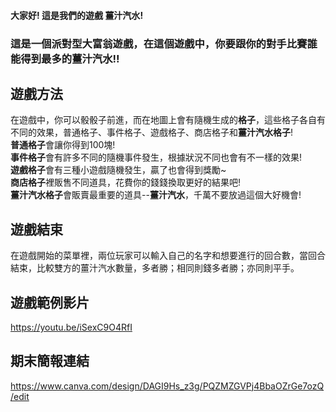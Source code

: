 #### 大家好!  這是我們的遊戲 **薑汁汽水**!
### 這是一個派對型大富翁遊戲，在這個遊戲中，你要跟你的對手比賽誰能得到最多的薑汁汽水!!

## 遊戲方法
  在遊戲中，你可以骰骰子前進，而在地圖上會有隨機生成的**格子**，這些格子各自有不同的效果，普通格子、事件格子、遊戲格子、商店格子和**薑汁汽水格子**!  
  **普通格子**會讓你得到100塊!  
  **事件格子**會有許多不同的隨機事件發生，根據狀況不同也會有不一樣的效果!  
  **遊戲格子**會有三種小遊戲隨機發生，贏了也會得到獎勵~  
  **商店格子**裡販售不同道具，花費你的錢錢換取更好的結果吧!  
  **薑汁汽水格子**會販賣最重要的道具--**薑汁汽水**，千萬不要放過這個大好機會!  

## 遊戲結束
  在遊戲開始的菜單裡，兩位玩家可以輸入自己的名字和想要進行的回合數，當回合結束，比較雙方的薑汁汽水數量，多者勝；相同則錢多者勝；亦同則平手。

## 遊戲範例影片
  https://youtu.be/iSexC9O4RfI
  
## 期末簡報連結
  https://www.canva.com/design/DAGI9Hs_z3g/PQZMZGVPj4BbaOZrGe7ozQ/edit

